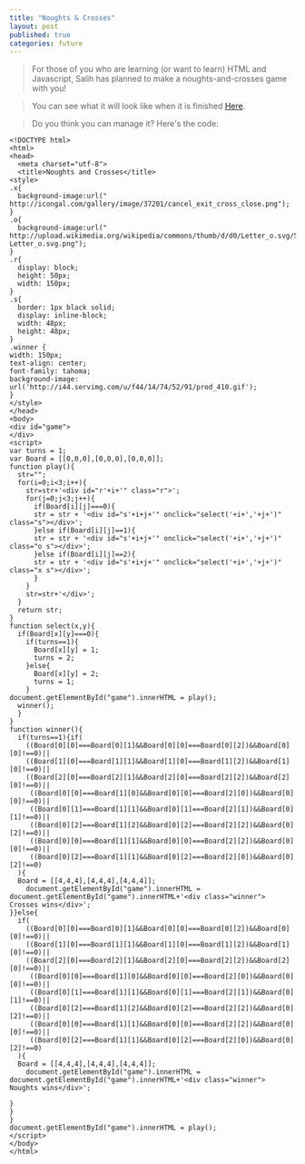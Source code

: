 ```yaml
---
title: "Noughts & Crosses"
layout: post
published: true
categories: future
---
```


> For those of you who are learning (or want to learn) HTML and Javascript, Salih has planned to make a noughts-and-crosses game with you!

> You can see what it will look like when it is finished [Here](/files/noughts-and-crosses.html).

> Do you think you can manage it? Here's the code:

    <!DOCTYPE html>
    <html>
    <head>
      <meta charset="utf-8">
      <title>Noughts and Crosses</title>
    <style>
    .x{
      background-image:url(" http://icongal.com/gallery/image/37201/cancel_exit_cross_close.png");
    }
    .o{
      background-image:url(" http://upload.wikimedia.org/wikipedia/commons/thumb/d/d0/Letter_o.svg/50px-Letter_o.svg.png");
    }
    .r{
      display: block;
      height: 50px;
      width: 150px;
    }
    .s{
      border: 1px black solid;
      display: inline-block;
      width: 48px;
      height: 48px;
    }
    .winner {
    width: 150px;
    text-align: center;
    font-family: tahoma;
    background-image: url('http://i44.servimg.com/u/f44/14/74/52/91/prod_410.gif');
    }
    </style>
    </head>
    <body>
    <div id="game">
    </div>
    <script>
    var turns = 1;
    var Board = [[0,0,0],[0,0,0],[0,0,0]];
    function play(){
      str="";
      for(i=0;i<3;i++){
        str=str+'<div id="r'+i+'" class="r">';
        for(j=0;j<3;j++){
          if(Board[i][j]===0){
          str = str + '<div id="s'+i+j+'" onclick="select('+i+','+j+')" class="s"></div>';
          }else if(Board[i][j]==1){
          str = str + '<div id="s'+i+j+'" onclick="select('+i+','+j+')" class="o s"></div>';
          }else if(Board[i][j]==2){
          str = str + '<div id="s'+i+j+'" onclick="select('+i+','+j+')" class="x s"></div>';
          }
        }
        str=str+'</div>';
      }
      return str;
    }
    function select(x,y){
      if(Board[x][y]===0){
        if(turns==1){
          Board[x][y] = 1;
          turns = 2;
        }else{
          Board[x][y] = 2;
          turns = 1;
        }
    document.getElementById("game").innerHTML = play();
      winner();
      }
    }
    function winner(){
      if(turns==1){if(
        ((Board[0][0]===Board[0][1]&&Board[0][0]===Board[0][2])&&Board[0][0]!==0)||
        ((Board[1][0]===Board[1][1]&&Board[1][0]===Board[1][2])&&Board[1][0]!==0)||
        ((Board[2][0]===Board[2][1]&&Board[2][0]===Board[2][2])&&Board[2][0]!==0)||
         ((Board[0][0]===Board[1][0]&&Board[0][0]===Board[2][0])&&Board[0][0]!==0)||
         ((Board[0][1]===Board[1][1]&&Board[0][1]===Board[2][1])&&Board[0][1]!==0)||
         ((Board[0][2]===Board[1][2]&&Board[0][2]===Board[2][2])&&Board[0][2]!==0)||
         ((Board[0][0]===Board[1][1]&&Board[0][0]===Board[2][2])&&Board[0][0]!==0)||
         ((Board[0][2]===Board[1][1]&&Board[0][2]===Board[2][0])&&Board[0][2]!==0)
      ){
      Board = [[4,4,4],[4,4,4],[4,4,4]];
        document.getElementById("game").innerHTML = document.getElementById("game").innerHTML+'<div class="winner"> Crosses wins</div>';
    }}else{
      if(
        ((Board[0][0]===Board[0][1]&&Board[0][0]===Board[0][2])&&Board[0][0]!==0)||
        ((Board[1][0]===Board[1][1]&&Board[1][0]===Board[1][2])&&Board[1][0]!==0)||
        ((Board[2][0]===Board[2][1]&&Board[2][0]===Board[2][2])&&Board[2][0]!==0)||
         ((Board[0][0]===Board[1][0]&&Board[0][0]===Board[2][0])&&Board[0][0]!==0)||
         ((Board[0][1]===Board[1][1]&&Board[0][1]===Board[2][1])&&Board[0][1]!==0)||
         ((Board[0][2]===Board[1][2]&&Board[0][2]===Board[2][2])&&Board[0][2]!==0)||
         ((Board[0][0]===Board[1][1]&&Board[0][0]===Board[2][2])&&Board[0][0]!==0)||
         ((Board[0][2]===Board[1][1]&&Board[0][2]===Board[2][0])&&Board[0][2]!==0)
      ){
      Board = [[4,4,4],[4,4,4],[4,4,4]];
        document.getElementById("game").innerHTML = document.getElementById("game").innerHTML+'<div class="winner"> Noughts wins</div>';
        
    }
    }
    }
    document.getElementById("game").innerHTML = play();
    </script>
    </body>
    </html>
